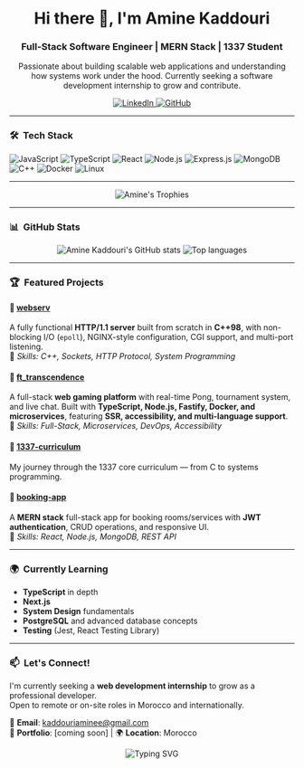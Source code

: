 <h1 align="center">Hi there 👋, I'm Amine Kaddouri</h1>
<h3 align="center">Full-Stack Software Engineer | MERN Stack | 1337 Student</h3>

<p align="center">
  Passionate about building scalable web applications and understanding how systems work under the hood. Currently seeking a software development internship to grow and contribute.
</p>

<p align="center">
  <a href="https://www.linkedin.com/in/aminekaddouri/">
    <img src="https://img.shields.io/badge/LinkedIn-blue?style=for-the-badge&logo=linkedin&logoColor=white" alt="LinkedIn" />
  </a>
  <a href="https://github.com/Aminekaddouri">
    <img src="https://img.shields.io/badge/GitHub-black?style=for-the-badge&logo=github&logoColor=white" alt="GitHub" />
  </a>
</p>

---

### 🛠 &nbsp;Tech Stack

<p align="left">
  <img src="https://img.shields.io/badge/JavaScript-F7DF1E?style=for-the-badge&logo=javascript&logoColor=black" alt="JavaScript" />
  <img src="https://img.shields.io/badge/TypeScript-3178C6?style=for-the-badge&logo=typescript&logoColor=white" alt="TypeScript" />
  <img src="https://img.shields.io/badge/React-61DAFB?style=for-the-badge&logo=react&logoColor=black" alt="React" />
  <img src="https://img.shields.io/badge/Node.js-339933?style=for-the-badge&logo=nodedotjs&logoColor=white" alt="Node.js" />
  <img src="https://img.shields.io/badge/Express.js-000000?style=for-the-badge&logo=express&logoColor=white" alt="Express.js" />
  <img src="https://img.shields.io/badge/MongoDB-47A248?style=for-the-badge&logo=mongodb&logoColor=white" alt="MongoDB" />
  <img src="https://img.shields.io/badge/C++-00599C?style=for-the-badge&logo=cplusplus&logoColor=white" alt="C++" />
  <img src="https://img.shields.io/badge/Docker-2496ED?style=for-the-badge&logo=docker&logoColor=white" alt="Docker" />
  <img src="https://img.shields.io/badge/Linux-FCC624?style=for-the-badge&logo=linux&logoColor=black" alt="Linux" />
</p>

---

<p align="center">
  <img src="https://github-profile-trophy.vercel.app/?username=Aminekaddouri&theme=onedark&row=1&column=6" alt="Amine's Trophies" />
</p>

---

### 📊 &nbsp;GitHub Stats

<p align="center">
  <img src="https://github-readme-stats.vercel.app/api?username=Aminekaddouri&show_icons=true&theme=radical" alt="Amine Kaddouri's GitHub stats" />
  <img src="https://github-readme-stats.vercel.app/api/top-langs/?username=Aminekaddouri&layout=compact&theme=radical" alt="Top languages" />
</p>

---

### 🏆 &nbsp;Featured Projects

#### 🔹 [webserv](https://github.com/Aminekaddouri/Low-Level-HTTP-Server)  
A fully functional **HTTP/1.1 server** built from scratch in **C++98**, with non-blocking I/O (`epoll`), NGINX-style configuration, CGI support, and multi-port listening.  
🔧 *Skills: C++, Sockets, HTTP Protocol, System Programming*

#### 🔹 [ft_transcendence](https://github.com/Aminekaddouri/ft_transcendence)  
A full-stack **web gaming platform** with real-time Pong, tournament system, and live chat. Built with **TypeScript, Node.js, Fastify, Docker, and microservices**, featuring **SSR, accessibility, and multi-language support**.  
🔧 *Skills: Full-Stack, Microservices, DevOps, Accessibility*

#### 🔹 [1337-curriculum](https://github.com/Aminekaddouri/1337-curriculum)  
My journey through the 1337 core curriculum — from C to systems programming.

#### 🔹 [booking-app](https://github.com/Aminekaddouri/booking-app)  
A **MERN stack** full-stack app for booking rooms/services with **JWT authentication**, CRUD operations, and responsive UI.  
🔧 *Skills: React, Node.js, MongoDB, REST API*

---

### 🌍 &nbsp;Currently Learning
- **TypeScript** in depth
- **Next.js** 
- **System Design** fundamentals
- **PostgreSQL** and advanced database concepts
- **Testing** (Jest, React Testing Library)
---

### 📫 &nbsp;Let's Connect!

I'm currently seeking a **web development internship** to grow as a professional developer.  
Open to remote or on-site roles in Morocco and internationally.

📧 **Email**: [kaddouriaminee@gmail.com](mailto:kaddouriaminee@gmail.com)  
🔗 **Portfolio**: [coming soon] | 🌍 **Location**: Morocco

<p align="center">
  <img src="https://readme-typing-svg.herokuapp.com?font=Fira+Code&size=18&pause=1000&color=FFA500&center=true&vCenter=true&width=500&lines=Building+full-stack+apps+%F0%9F%92%BB;Mastering+the+MERN+stack+%F0%9F%94%A5;From+1337+to+a+professional+engineer+%F0%9F%9A%80" alt="Typing SVG" />
</p>
